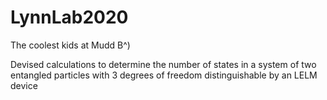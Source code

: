 # LynnLab2020
The coolest kids at Mudd B^)

Devised calculations to determine the number of states in a system of two entangled particles with 3 degrees of freedom distinguishable by an LELM device
